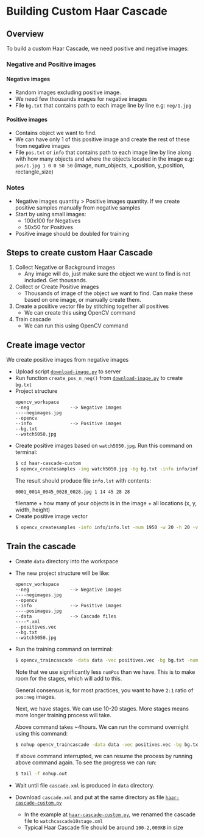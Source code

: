 # Building Custom Haar Cascade

## Overview
To build a custom Haar Cascade, we need positive and negative images:

### Negative and Positive images
#### Negative images
* Random images excluding positive image. 
* We need few thousands images for negative images
* File `bg.txt` that contains path to each image line by line e.g: `neg/1.jpg`

#### Positive images
* Contains object we want to find. 
* We can have only 1 of this positive image and create the rest of these from negative images
* File `pos.txt` or `info` that contains path to each image line by line along with how many objects and where the objects located in the image e.g: `pos/1.jpg 1 0 0 50 50` (image, num_objects, x_position, y_position, rectangle_size)

### Notes
* Negative images quantity > Positive images quantity. If we create positive samples manually from negative samples
* Start by using small images:
  * 100x100 for Negatives
  * 50x50 for Positives
* Positive image should be doubled for training

## Steps to create custom Haar Cascade
1. Collect Negative or Background images
    * Any image will do, just make sure the object we want to find is not included. Get thousands.
2. Collect or Create Positive images
    * Thousands of image of the object we want to find. Can make these based on one image, or manually create them.
3. Create a positive vector file by stitching together all positives
    * We can create this using OpenCV command
4. Train cascade
    * We can run this using OpenCV command

## Create image vector
We create positive images from negative images

* Upload script [`download-image.py`](/haar-cascade-custom/download-image.py) to server
* Run function `create_pos_n_neg()` from [`download-image.py`](/haar-cascade-custom/download-image.py) to create `bg.txt`
* Project structure
    ```
    opencv_workspace
    --neg               --> Negative images
    ----negimages.jpg
    --opencv
    --info              --> Positive images
    --bg.txt
    --watch5050.jpg
    ``` 
* Create positive images based on `watch5050.jpg`. Run this command on terminal:
    ```sh
    $ cd haar-cascade-custom
    $ opencv_createsamples -img watch5050.jpg -bg bg.txt -info info/info.lst -pngoutput info -maxxangle 0.5 -maxyangle 0.5 -maxzangle 0.5 -num 1950
    ```
    The result should produce file `info.lst` with contents:
    ```
    0001_0014_0045_0028_0028.jpg 1 14 45 28 28
    ```
    filename + how many of your objects is in the image + all locations (x, y, width, height)
* Create positive image vector
    ```sh
    $ opencv_createsamples -info info/info.lst -num 1950 -w 20 -h 20 -vec positives.vec
    ```

## Train the cascade
* Create `data` directory into the workspace
* The new project structure will be like:
    ```
    opencv_workspace
    --neg               --> Negative images
    ----negimages.jpg
    --opencv
    --info              --> Positive images
    ----posimages.jpg
    --data              --> Cascade files
    ----*.xml
    --positives.vec 
    --bg.txt
    --watch5050.jpg
    ```
* Run the training command on terminal:
    ```sh
    $ opencv_traincascade -data data -vec positives.vec -bg bg.txt -numPos 1800 -numNeg 900 -numStages 10 -w 20 -h 20
    ```
    Note that we use significantly less `numPos` than we have. This is to make room for the stages, which will add to this.
    
    General consensus is, for most practices, you want to have `2:1` ratio of `pos:neg` images.
    
    Next, we have stages. We can use 10-20 stages. More stages means more longer training process will take.
    
    Above command takes ~4hours. We can run the command overnight using this command:
    ```sh
    $ nohup opencv_traincascade -data data -vec positives.vec -bg bg.txt -numPos 1800 -numNeg 900 -numStages 10 -w 20 -h 20 &
    ```
    If above command interrupted, we can resume the process by running above command again. To see the progress we can run:
    ```sh
    $ tail -f nohup.out
    ```
  
* Wait until file `cascade.xml` is produced in `data` directory.
* Download `cascade.xml` and put at the same directory as file [`haar-cascade-custom.py`](/haar-cascade-custom/haar-cascade-custom.py)
    * In the example at [`haar-cascade-custom.py`](/haar-cascade-custom/haar-cascade-custom.py), we renamed the cascade file to `watchcascade10stage.xml`
    * Typical Haar Cascade file should be around `100-2,000KB` in size
